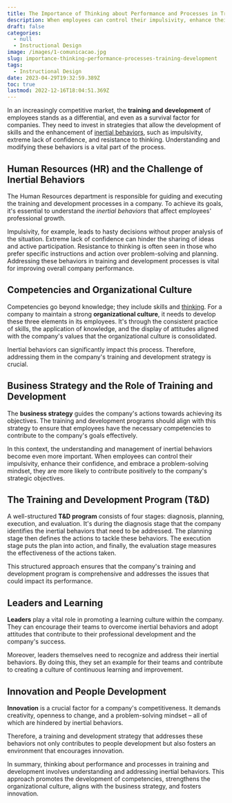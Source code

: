 ```yaml
---
title: The Importance of Thinking about Performance and Processes in Training and Development
description: When employees can control their impulsivity, enhance their confidence, and embrace a problem-solving mindset, they are more likely to contribute positively to the company's strategic objectives.
draft: false
categories:
  - null
  - Instructional Design
image: /images/1-comunicacao.jpg
slug: importance-thinking-performance-processes-training-development
tags:
  - Instructional Design
date: 2023-04-29T19:32:59.389Z
toc: true
lastmod: 2022-12-16T18:04:51.369Z
---
```


In an increasingly competitive market, the **training and development** of employees stands as a differential, and even as a survival factor for companies. They need to invest in strategies that allow the development of skills and the enhancement of [inertial behaviors](https://d4t.dev/notes/english/Inertial-Behaviors/Inertial-Behaviors), such as impulsivity, extreme lack of confidence, and resistance to thinking. Understanding and modifying these behaviors is a vital part of the process.

## **Human Resources (HR) and the Challenge of Inertial Behaviors**

The Human Resources department is responsible for guiding and executing the training and development processes in a company. To achieve its goals, it's essential to understand the _inertial behaviors_ that affect employees' professional growth.

Impulsivity, for example, leads to hasty decisions without proper analysis of the situation. Extreme lack of confidence can hinder the sharing of ideas and active participation. Resistance to thinking is often seen in those who prefer specific instructions and action over problem-solving and planning. Addressing these behaviors in training and development processes is vital for improving overall company performance.

## **Competencies and Organizational Culture**

Competencies go beyond knowledge; they include skills and [thinking](https://d4t.dev/notes/english/Thinking-Operations/Thinking-Operations). For a company to maintain a strong **organizational culture**, it needs to develop these three elements in its employees. It's through the consistent practice of skills, the application of knowledge, and the display of attitudes aligned with the company's values that the organizational culture is consolidated.

Inertial behaviors can significantly impact this process. Therefore, addressing them in the company's training and development strategy is crucial.

## **Business Strategy and the Role of Training and Development**

The **business strategy** guides the company's actions towards achieving its objectives. The training and development programs should align with this strategy to ensure that employees have the necessary competencies to contribute to the company's goals effectively.

In this context, the understanding and management of inertial behaviors become even more important. When employees can control their impulsivity, enhance their confidence, and embrace a problem-solving mindset, they are more likely to contribute positively to the company's strategic objectives.

## **The Training and Development Program (T&D)**

A well-structured **T&D program** consists of four stages: diagnosis, planning, execution, and evaluation. It's during the diagnosis stage that the company identifies the inertial behaviors that need to be addressed. The planning stage then defines the actions to tackle these behaviors. The execution stage puts the plan into action, and finally, the evaluation stage measures the effectiveness of the actions taken.

This structured approach ensures that the company's training and development program is comprehensive and addresses the issues that could impact its performance.

## **Leaders and Learning**

**Leaders** play a vital role in promoting a learning culture within the company. They can encourage their teams to overcome inertial behaviors and adopt attitudes that contribute to their professional development and the company's success.

Moreover, leaders themselves need to recognize and address their inertial behaviors. By doing this, they set an example for their teams and contribute to creating a culture of continuous learning and improvement.

## **Innovation and People Development**

**Innovation** is a crucial factor for a company's competitiveness. It demands creativity, openness to change, and a problem-solving mindset – all of which are hindered by inertial behaviors.

Therefore, a training and development strategy that addresses these behaviors not only contributes to people development but also fosters an environment that encourages innovation.

In summary, thinking about performance and processes in training and development involves understanding and addressing inertial behaviors. This approach promotes the development of competencies, strengthens the organizational culture, aligns with the business strategy, and fosters innovation.